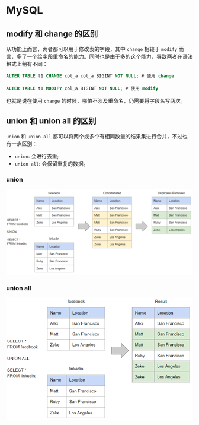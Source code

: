 # MySQL

## modify 和 change 的区别

从功能上而言，两者都可以用于修改表的字段，其中 `change` 相较于 `modify` 而言，多了一个给字段重命名的能力。同时也是由于多的这个能力，导致两者在语法格式上稍有不同：

``` sql
ALTER TABLE t1 CHANGE col_a col_a BIGINT NOT NULL; # 使用 change

ALTER TABLE t1 MODIFY col_a BIGINT NOT NULL; # 使用 modify
```

也就是说在使用 `change` 的时候，哪怕不涉及重命名，仍需要将字段名写两次。

## union 和 union all 的区别

`union` 和 `union all` 都可以将两个或多个有相同数量的结果集进行合并，不过也有一点区别：

- `union`: 会进行去重;
- `union all`: 会保留重复的数据。

### union
![union](./public/union.png)

### union all
![union all](./public/union_all.png)

<Vssue title="MySQL" />